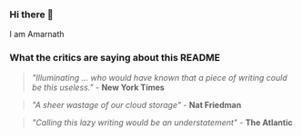 ### Hi there 👋
I am Amarnath

### What the critics are saying about this README

> *"Illuminating ... who would have known that a piece of writing could be this useless."*
    - **New York Times**
 
> *"A sheer wastage of our cloud storage"*
    - **Nat Friedman**
 
> *"Calling this lazy writing would be an understatement"*
    - **The Atlantic**
 
<!--
**97amarnathk/97amarnathk** is a ✨ _special_ ✨ repository because its `README.md` (this file) appears on your GitHub profile.

Here are some ideas to get you started:

- 🔭 I’m currently working on ...
- 🌱 I’m currently learning ...
- 👯 I’m looking to collaborate on ...
- 🤔 I’m looking for help with ...
- 💬 Ask me about ...
- 📫 How to reach me: ...
- 😄 Pronouns: ...
- ⚡ Fun fact: ...
-->
